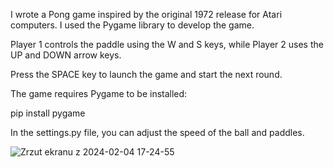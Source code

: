 I wrote a Pong game inspired by the original 1972 release for Atari computers. I used the Pygame library to develop the game.

Player 1 controls the paddle using the W and S keys, while Player 2 uses the UP and DOWN arrow keys.

Press the SPACE key to launch the game and start the next round.

The game requires Pygame to be installed:

pip install pygame

In the settings.py file, you can adjust the speed of the ball and paddles.

![Zrzut ekranu z 2024-02-04 17-24-55](https://github.com/piekarskipawel/pong/assets/20934643/78d09e8a-514f-45d2-ae71-389e18057263)


